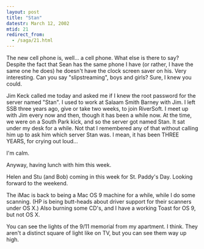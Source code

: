 ```yaml
---
layout: post
title: "Stan"
datestr: March 12, 2002
mtid: 21
redirect_from:
  - /saga/21.html
---
```


The new cell phone is, well... a cell phone. What else is there to say? Despite
the fact that Sean has the same phone I have (or rather, I have the same one
he does) he doesn't have the clock screen saver on his. Very interesting. Can
you say &quot;slipstreaming&quot;, boys and girls? Sure, I knew you could.

Jim Keck called me today and asked me if I knew the root password for the server
named &quot;Stan&quot;. I used to work at Salaam Smith Barney with Jim. I left
SSB three years ago, give or take two weeks, to join RiverSoft. I meet up with
Jim every now and then, though it has been a while now. At the time, we were
on a South Park kick, and so the server got named Stan. It sat under my desk
for a while. Not that I remembered any of that without calling him up to ask
him which server Stan was. I mean, it has been THREE YEARS, for crying out loud...

I'm calm.

Anyway, having lunch with him this week.

Helen and Stu (and Bob) coming in this week for St. Paddy's Day. Looking forward
to the weekend.

The iMac is back to being a Mac OS 9 machine for a while, while I do some scanning.
(HP is being butt-heads about driver support for their scanners under OS X.)
Also burning some CD's, and I have a working Toast for OS 9, but not OS X.

You can see the lights of the 9/11 memorial from my apartment. I think. They
aren't a distinct square of light like on TV, but you can see them way up high.

